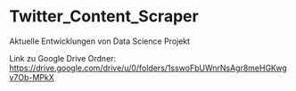 # Twitter_Content_Scraper
Aktuelle Entwicklungen von Data Science Projekt

Link zu Google Drive Ordner:
https://drive.google.com/drive/u/0/folders/1sswoFbUWnrNsAgr8meHGKwgv7Ob-MPkX
